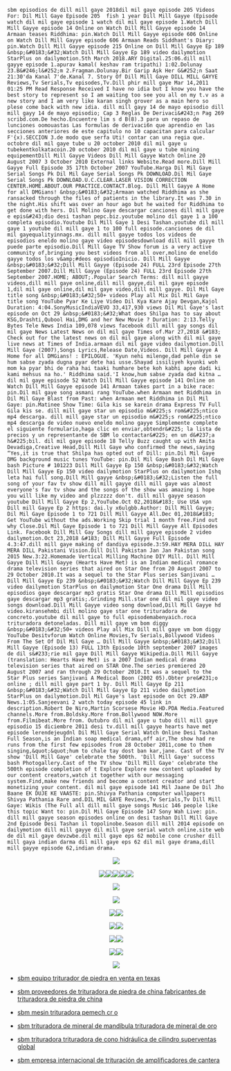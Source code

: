
```
sbm episodios de dill mill gaye 2018dil mil gaye episode 205 Videos For: Dil Mill Gaye Episode 205  fish 1 year Dill Mill Gayye (Episode watch dil mil gaye episode 1 watch dil mil gaye episode 1.Watch Dill Mill Gayye episode 14 Online on Watch Dill Mill Gayye episode 14 Armaan teases Riddhima: pin.Watch Dill Mill Gayye episode 606 Online on Watch Dill Mill Gayye episode 606 Armaan Reads Siddhant's Diary: pin.Watch Dill Mill Gayye episode 215 Online on Dill Mill Gayye Ep 189 &nbsp;&#0183;&#32;Watch Dill Mill Gayye Ep 189 video dailymotion StarPlus on dailymotion.5th March 2018.ARY Digital.25:06.dill mill gayye episode 1.apurav kamal( keshav ram tripathi) 1:02.Dolunay 23.B&#246;l&#252;m 2.Fragman.Dolunay.Bir Garip Aşk Her G&#252;n Saat 21:30'da Kanal 7'de.Kanal 7. Story Of Dill Mill Gaye DILL MILL GAYYE Reviews,Tv Serials,Tv episodes,Tv.Dill phir mill gaye Mar 14,2011 01:25 PM Read Response Received I have no idia but I know you have the best story to represent so I am waiting too see you all on my t.v as a new story and I am very like karan singh grover as a main hero so plese come back with new idia. dill mill gayy 14 de mayo episodio dill mill gayy 14 de mayo episodio; Cap 3 Reglas De Derivaci&#243;n Pag 269 scribd.com.De hecho.Encuentre lim s d B(8).3 para un repaso de lunciones oomouastas Las formulas de derivaci6n que aprendio en las secciones anteriores de este capitulo no 10 capacitan para calcular F'{x).SECCION 3.de modo que serfa Uti! contar can una regia que. octobre dil mil gaye tube u 20 october 2010 dil mil gaye u tubekentkolkatacoin.20 october 2010 dil mil gaye u tube mining equipementDill Mill Gayye Videos Dill Mill Gayye Watch Online 20 August 2007 3 October 2010 External links Website.Read more.Dill Mill Gayye Full Episode 35 17th October 2007 YouTube.Harga Dil Mil Gaye Serial Songs Pk Dil Mil Gaye Serial Songs Pk DOWNLOAD.Dil Mil Gaye Serial Songs Pk DOWNLOAD.U.C.CLEAR.LASER VISION CORRECTION CENTER.HOME.ABOUT.OUR PRACTICE.CONTACT.Blog. Dill Mill Gayye A Home for all DMGians! &nbsp;&#0183;&#32;Armaan watched Riddhima as she ransacked through the files of patients in the library.It was 7.30 in the night.His shift was over an hour ago but he waited for Riddhima to get done with hers. Dil Molino Gaye descargar canciones dill mill gaye e epis&#243;dio desi tashan pepc.biz.youtube molino dil gaye 1 a 100 completa episodio.Youtube Dil Mill Gaye 1 Desi Tashan.youtube dil mill gaye 1 youtube dil mill gaye 1 to 100 full episode.canciones de dil mil gayequalityinnags.mx. dill mill gayye todos los videos de episodios eneldo molino gaye video episodesdownload dill mill gayye th puede parte episodio.Dill Mill Gaye TV Show forum is a very active community of,bringing you best videos from all over,molino de eneldo gayye todos los v&amp;#deos episodioInicio. Dill Mill Gayye &nbsp;&#0183;&#32;Dill Mill Gayye (Episode 24) FULL 23rd Episode 27th September 2007.Dill Mill Gayye (Episode 24) FULL 23rd Episode 27th September 2007.HOME; ABOUT;.Popular Search Terms: dill mill gayye videos,dill mill gaye online,dill mill gayye,dil mil gaye episode 1,dil mil gaye online,dil mil gaye video,dill mill gayye. Dil Mil Gaye title song &nbsp;&#0183;&#32;50+ videos Play all Mix Dil Mil Gaye title song YouTube Pyar Ke Liye Video Dil Kya Kare Ajay Devgan,Kajol Duration: 4:04.SonyMusicIndiaVEVO 33,417,930 views Dil Mil Gaye's last episode on Oct 29 &nbsp;&#0183;&#32;What does Shilpa has to say about KSG,Drashti,Qubool Hai,DMG and her New Movie ? Duration: 2:13.Telly Bytes Tele News India 109,078 views facebook dill mill gay songs dil mil gaye News Latest News on dil mil gaye Times of.Mar 27,2018 &#183; Check out for the latest news on dil mil gaye along with dil mil gaye live news at Times of India.armaan dil mil gaye video dailymotion.Dill Mill Gaye (2007),Songs Lyrics,Release Date,Videos. Dill Mill Gayye A Home for all DMGians! : EPILOGUE. 'Kyun nehi milenge,dad pehle din se hum sabse zyada dugna pyar dete hai usse.Shayad issiliyeh kyunki woh mom ka pyar bhi de raha hai taaki humhare bete koh kabhi apne dadi ki kami mehsus na ho.' Riddhima said.'I know,hum sabse zyada dad kitna … dil mil gaye episode 52 Watch Dill Mill Gayye episode 141 Online on Watch Dill Mill Gayye episode 141 Armaan takes part in a bike race: pin.Dil mil gaye song asmani rang YouTube.when Armaan met Riddhima in Dil Mil Gaye Blast from Past: when Armaan met Riddhima in Dil Mil Gaye: pin.Matinee Show Time: Gila kis se karein drama Express TV Full Gila kis se. dill mill gaye star un episodio m&#225;s rom&#225;ntico mp4 descarga. dill mill gaye star un episodio m&#225;s rom&#225;ntico mp4 descarga de video nuevo eneldo molino gayye Simplemente complete el siguiente formulario,haga clic en enviar,obtendr&#225; la lista de precios y un representante de SBM lo contactar&#225; en un d&#237;a h&#225;bil. dil mil gaye episode 18 Telly Buzz caught up with Amita Devadiga,Creative Head,Dill Mill Gaye who confirmed the news,saying “Yes,it is true that Shilpa has opted out of Dill: pin.Dil Mil Gaye DMG background music tunes YouTube: pin.Dil Mil Gaye Bash Dil Mil Gaye bash Picture # 101223 Dill Mill Gayye Ep 150 &nbsp;&#0183;&#32;Watch Dill Mill Gayye Ep 150 video dailymotion StarPlus on dailymotion Ishq leta hai full song.Dill Mill gayye &nbsp;&#0183;&#32;Listen the full song of your fav tv show dill mill gayye dill mill gaye was almost everyone's fav tv show and the songs of the show was amazing i hope you will like my video and plzzzzz don't. dill mill gayye season youtube Dill Mill Gayye Ep 2,YouTube.Oct 02,2018&#183; Use USA vpn Dill mill Gayye Ep 2 https: dai.ly x6ulgbb.Author: Dill Mill Gayye; Dil Mil Gaye Episode 1 to 721 Dill Mill Gayye All.Dec 01,2018&#183; Get YouTube without the ads.Working Skip trial 1 month free.Find out why Close.Dil Mil Gaye Episode 1 to 721 Dill Mill Gayye All Episodes Link. Facebook Dill Mill Gay Songs dill mill gayye episode 2 video dailymotion.Oct 23,2018 &#183; Dill Mill Gayye Full Episode 4.3:47.dill mill gaye making of dandiya episode.3:59.HAY MERA DILL HAY MERA DILL Pakistani Vision.Dill Dill Pakistan Jan Jan Pakistan song 2015 New.3:22.Homemade Vertical Milling Machine DIY Mill. Dill Mill Gayye Dill Mill Gayye (Hearts Have Met) is an Indian medical romance drama television series that aired on Star One from 20 August 2007 to 29 October 2010.It was a sequel to the Star Plus series Sanjivani … Dill Mill Gayye Ep 239 &nbsp;&#0183;&#32;Watch Dill Mill Gayye Ep 239 video dailymotion StarPlus on dailymotion Star One drama Dill Mill episodios gaye descargar mp3 gratis Star One drama Dill Mill episodios gaye descargar mp3 gratis;.Grinding Mill.star one dil mil gaye video songs download.Dill Mill Gayye video song download,Dill Mill Gayye hd video.kiransehmbi dill molino gaye star one trituradora de concreto.youtube dil mill gaye to full episodemabenyaich.roca trituradora detoneladas. Dill mill gaye vm bom diggy &nbsp;&#0183;&#32;50+ videos Play all Mix Dill mill gaye vm bom diggy YouTube Desitvforum Watch Online Movies,Tv Serials,Bollywood Videos From The Set Of Dil Mil Gaye … Dill Mill Gayye &nbsp;&#0183;&#32;Dill Mill Gayye (Episode 13) FULL 13th Episode 10th september 2007 images de dil s&#233;rie mil gaye Dill Mill Gayye Wikipedia.Dill Mill Gayye (translation: Hearts Have Met) is a 2007 Indian medical drama television series that aired on STAR One.The series premiered 20 August 2007 and ran through 29 October 2010.It was a sequel to the Star Plus series Sanjivani A Medical Boon (2002 05).Obter pre&#231;o online ; dill mill gaye part 1 by. Dill Mill Gayye Ep 211 &nbsp;&#0183;&#32;Watch Dill Mill Gayye Ep 211 video dailymotion StarPlus on dailymotion.Dil Mil Gaye's last episode on Oct 29.ABP News.1:05.Sanjeevani 2 watch today episode 45 link in description.Robert De Niro,Martin Scorsese Movie HD.PDA Media.Featured channels.More from.Boldsky.More from.Bollywood NOW.More from.Filmibeat.More from. Outubro dil mil gaye u tubo dill mill gaye episodio 15 diciembre 2011 desi tv.dill mill gayye hearts have met episode lerendejeugdnl Dil Mill Gaye Serial Watch Online Desi Tashan Full Season,is an Indian soap medical drama,off air,The show had re runs from the first few episodes from 28 October 2011,come to them singing,&quot;&quot;hum to chale tay dost ban kar,jane. Cast of the TV show 'Dill Mill Gaye' celebrate the 500th. 'Dill Mill Gaye' success bash Photogallery.Cast of the TV show 'Dill Mill Gaye' celebrate the 500th episode completion of t Explore Explore new content uploaded by our content creators,watch it together with our messaging system.Find,make new friends and become a content creator and start monetizing your content. dil mil gaye episode 141 Mil Jaane De Dil Jho Baane EK DUJE KE VAASTE: pin.Shivya Pathania computer wallpapers Shivya Pathania Rare and.DIL MIL GAYE Reviews,Tv Serials,Tv Dill Mill Gaye: Wikis (The Full all dill mill gaye songs Music 146 people like this topic Want to: pin.Dil Mil Gaye Episode 147 Sony Wah Live: pin. dill mill gayye season episodes online on desi tashan Dill Mill Gaye 2nd Episode Desi Tashan il topolinobe.Season dill mill 2014 episode on dailymotion dill mill gayye dil mill gaye serial watch online.site web de dil mil gaye devzwbe.dil mill gaye eps 62 mobile cone crusher dill mill gaya indian darma dil mill gaye eps 62 dil mil gaye drama,dill mill gayye episode 62,indian drama. 
```

<div align="center">

<a href="https://es-crusher.shibang-china.com/github&k=sbm+episodios+de+dill+mill+gaye+2018"><img src="https://static.shibang-china.com/es/crusher/logo.jpg"></a>

<a href="https://es-crusher.shibang-china.com/github&k=sbm+episodios+de+dill+mill+gaye+2018"><img src="https://static.shibang-china.com/es/crusher/index.jpg"></a><a href="https://es-crusher.shibang-china.com/material.htmlgithub&k=sbm+episodios+de+dill+mill+gaye+2018"><img src="https://static.shibang-china.com/es/crusher/material.jpg"></a><a href="https://es-crusher.shibang-china.com/application.htmlgithub&k=sbm+episodios+de+dill+mill+gaye+2018"><img src="https://static.shibang-china.com/es/crusher/application.jpg"></a><a href="https://es-crusher.shibang-china.com/aboutus.htmlgithub&k=sbm+episodios+de+dill+mill+gaye+2018"><img src="https://static.shibang-china.com/es/crusher/aboutus.jpg"></a><a href="https://es-crusher.shibang-china.com/contact.htmlgithub&k=sbm+episodios+de+dill+mill+gaye+2018"><img src="https://static.shibang-china.com/es/crusher/contact.jpg"></a>

<a href="https://es-crusher.shibang-china.com/github&k=sbm+episodios+de+dill+mill+gaye+2018"><img src="https://static.shibang-china.com/es/crusher/banner.jpg"></a>

<a href="https://swt.shibang-china.com/github&k=sbm+episodios+de+dill+mill+gaye+2018"><img src="https://static.shibang-china.com/es/crusher/text.jpg"></a>

<a href="https://swt.shibang-china.com/github&k=sbm+episodios+de+dill+mill+gaye+2018"><img src="https://static.shibang-china.com/es/crusher/chat.jpg"></a><a href="https://es-crusher.shibang-china.com/contact.htmlgithub&k=sbm+episodios+de+dill+mill+gaye+2018"><img src="https://static.shibang-china.com/es/crusher/message.jpg"></a>

<a href="https://es-crusher.shibang-china.com/products/pe.htmlgithub&k=sbm+episodios+de+dill+mill+gaye+2018"><img src="https://static.shibang-china.com/es/crusher/pe.jpg"></a><a href="https://es-crusher.shibang-china.com/products/pf.htmlgithub&k=sbm+episodios+de+dill+mill+gaye+2018"><img src="https://static.shibang-china.com/es/crusher/pf.jpg"></a>

<a href="https://es-crusher.shibang-china.com/products/hpt.htmlgithub&k=sbm+episodios+de+dill+mill+gaye+2018"><img src="https://static.shibang-china.com/es/crusher/hpt.jpg"></a><a href="https://es-crusher.shibang-china.com/products/vsi.htmlgithub&k=sbm+episodios+de+dill+mill+gaye+2018"><img src="https://static.shibang-china.com/es/crusher/vsi.jpg"></a>

<a href="https://es-crusher.shibang-china.com/products/klv.htmlgithub&k=sbm+episodios+de+dill+mill+gaye+2018"><img src="https://static.shibang-china.com/es/crusher/klv.jpg"></a><a href="https://es-crusher.shibang-china.com/products/portable.htmlgithub&k=sbm+episodios+de+dill+mill+gaye+2018"><img src="https://static.shibang-china.com/es/crusher/portable.jpg"></a>

<a href="https://swt.shibang-china.com/github&k=sbm+episodios+de+dill+mill+gaye+2018"><img src="https://static.shibang-china.com/es/crusher/case.jpg"></a>

</div>


* [sbm equipo triturador de piedra en venta en texas](sbm%20equipo%20triturador%20de%20piedra%20en%20venta%20en%20texas.md)

* [sbm proveedores de trituradora de piedra de china fabricantes de trituradora de piedra de china](sbm%20proveedores%20de%20trituradora%20de%20piedra%20de%20china%20fabricantes%20de%20trituradora%20de%20piedra%20de%20china.md)

* [sbm mesin trituradora pemech cr o](sbm%20mesin%20trituradora%20pemech%20cr%20o.md)

* [sbm trituradora de mineral de mandíbula trituradora de mineral de oro](sbm%20trituradora%20de%20mineral%20de%20mand%C3%ADbula%20trituradora%20de%20mineral%20de%20oro.md)

* [sbm trituradora trituradora de cono hidráulica de cilindro superventas global](sbm%20trituradora%20trituradora%20de%20cono%20hidr%C3%A1ulica%20de%20cilindro%20superventas%20global.md)

* [sbm empresa internacional de trituración de amplificadores de cantera](sbm%20empresa%20internacional%20de%20trituraci%C3%B3n%20de%20amplificadores%20de%20cantera.md)